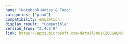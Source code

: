 ```yaml
---
name: "Notebook-Notes & Todo"
categories: ['prod']
compatibility: emulation
display_result: "Compatible"
version_from: "3.4.0.0"
link: https://apps.microsoft.com/detail/9N1KZGDGHQM3
---
```

